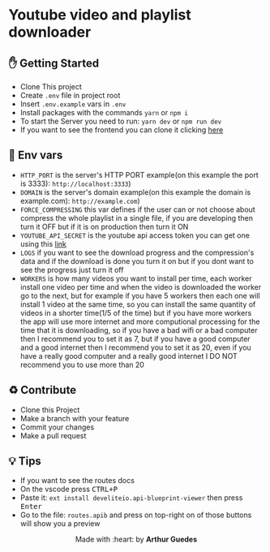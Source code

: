 # Youtube video and playlist downloader

## :hand: Getting Started
- Clone This project
- Create `.env` file in project root
- Insert `.env.example` vars in `.env`
- Install packages with the commands `yarn` or `npm i`
- To start the Server you need to run: `yarn dev` or `npm run dev`
- If you want to see the frontend you can clone it clicking [here](https://github.com/arthurguedes375/youtube-video-and-playlist-downloader-frontend)

## :satellite: Env vars
- ` HTTP_PORT ` is the server's HTTP PORT example(on this example the port is 3333): ` http://localhost:3333 `)
- ` DOMAIN ` is the server's domain example(on this example the domain is example.com): ` http://example.com `)
- ` FORCE_COMPRESSING ` this var defines if the user can or not choose  about compress the whole playlist in a single file, if you are developing then turn it OFF but if it is on production then turn it ON
- ` YOUTUBE_API_SECRET ` is the youtube api access token you can get one using this [link](https://developers.google.com/youtube/registering_an_application)
- ` LOGS ` if you want to see the download progress and the compression's data and if the download is done you turn it on but if you dont want to see the progress just turn it off
- ` WORKERS ` is how many videos you want to install per time, each worker install one video per time and when the video is downloaded the worker go to the next, but for example if you have 5 workers then each one will install 1 video at the same time, so you can install the same quantity of videos in a shorter time(1/5 of the time) but if you have more workers the app will use more internet and more computional processing for the time that it is downloading, so if you have a bad wifi or a bad computer then I recommend you to set it as 7, but if you have a good computer and a good internet then I recommend you to set it as 20, even if you have a really good computer and a really good internet I DO NOT recommend you to use more than 20

## :recycle: Contribute
- Clone this Project
- Make a branch with your feature
- Commit your changes
- Make a pull request

## :bulb: Tips
- If you want to see the routes docs
- On the vscode press <kbd>CTRL+P</kbd>
- Paste it: `ext install develiteio.api-blueprint-viewer` then press <kbd>Enter</kbd>
- Go to the file: `routes.apib` and press on top-right on of those buttons will show you a preview

<p align="center">Made with :heart: by <strong>Arthur Guedes</strong></p>
